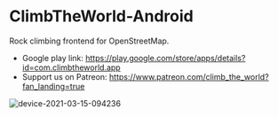 # ClimbTheWorld-Android
Rock climbing frontend for OpenStreetMap.

* Google play link: https://play.google.com/store/apps/details?id=com.climbtheworld.app
* Support us on Patreon: https://www.patreon.com/climb_the_world?fan_landing=true

![device-2021-03-15-094236](https://user-images.githubusercontent.com/1135621/112720447-b7098f00-8ed4-11eb-9bed-efbe24baba0e.png)
